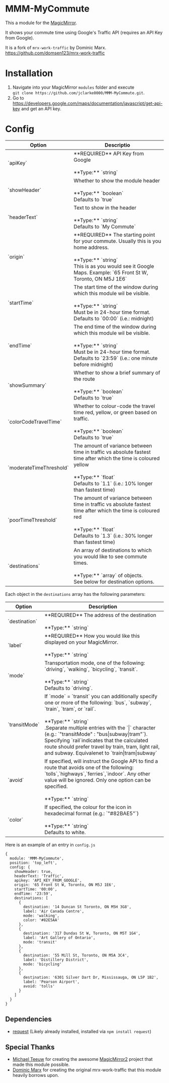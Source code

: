 # MMM-MyCommute
This a module for the [MagicMirror](https://github.com/MichMich/MagicMirror/tree/develop).

It shows your commute time using Google's Traffic API (requires an API Key from Google).

It is a fork of `mrx-work-traffic` by Dominic Marx.
https://github.com/domsen123/mrx-work-traffic

# Installation
1. Navigate into your MagicMirror `modules` folder and execute<br>
`git clone https://github.com/jclarke0000/MMM-MyCommute.git`.
2. Go to https://developers.google.com/maps/documentation/javascript/get-api-key and get an API key.

# Config
<table>
  <thead>
    <tr>
      <th>Option</th>
      <th>Descriptio</th>
    </tr>
  </thead>
  <tbody>
    <tr>
      <td>`apiKey`</td>
      <td>**REQUIRED** API Key from Google<br><br>**Type:** `string`</td>
    </tr>
    <tr>
      <td>`showHeader`</td>
      <td>Whether to show the module header<br><br>**Type:** `boolean`<br>Defaults to `true`</td>
    </tr>
    <tr>
      <td>`headerText`</td>
      <td>Text to show in the header<br><br>**Type:** `string`<br>Defaults to `My Commute`</td>
    </tr>
    <tr>
      <td>`origin`</td>
      <td>**REQUIRED** The starting point for your commute.  Usually this is you home address.<br><br>**Type:** `string`<br>This is as you would see it Google Maps.  Example:  `65 Front St W, Toronto, ON M5J 1E6`</td>
    </tr>
    <tr>
      <td>`startTime`</td>
      <td>The start time of the window during which this module wil be visible.<br><br>**Type:** `string`<br>Must be in 24-hour time format.  Defaults to `00:00` (i.e.: midnight)</td>
    </tr>
    <tr>
      <td>`endTime`</td>
      <td>The end time of the window during which this module wil be visible.<br><br>**Type:** `string`<br>Must be in 24-hour time format.  Defaults to `23:59` (i.e.: one minute before midnight)</td>
    </tr>
    <tr>
      <td>`showSummary`</td>
      <td>Whether to show a brief summary of the route<br><br>**Type:** `boolean`<br>Defaults to `true`</td>
    </tr>
    <tr>
      <td>`colorCodeTravelTime`</td>
      <td>Whether to colour-code the travel time red, yellow, or green based on traffic.<br><br>**Type:** `boolean`<br>Defaults to `true`</td>
    </tr>
    <tr>
      <td>`moderateTimeThreshold`</td>
      <td>The amount of variance between time in traffic vs absolute fastest time after which the time is coloured yellow<br><br>**Type:** `float`<br>Defaults to `1.1` (i.e.: 10% longer than fastest time)</td>
    </tr>
    <tr>
      <td>`poorTimeThreshold`</td>
      <td>The amount of variance between time in traffic vs absolute fastest time after which the time is coloured red<br><br>**Type:** `float`<br>Defaults to `1.3` (i.e.: 30% longer than fastest time)</td>
    </tr>
    <tr>
      <td>`destinations`</td>
      <td>An array of destinations to which you would like to see commute times.<br><br>**Type:** `array` of objects.<br>See below for destination options.</td>
    </tr>
  </tbody>
</table>

Each object in the `destinations` array has the following parameters:

<table>
  <thead>
    <tr>
      <th>Option</th>
      <th>Description</th>
    </tr>
  </thead>
  <tbody>
    <tr>
      <td>`destination`</td>
      <td>**REQUIRED** The address of the destination<br><br>**Type:** `string`</td>
    </tr>
    <tr>
      <td>`label`</td>
      <td>**REQUIRED** How you would like this displayed on your MagicMirror.<br><br>**Type:** `string`</td>
    </tr>
    <tr>
      <td>`mode`</td>
      <td>Transportation mode, one of the following: `driving`, `walking`, `bicycling`, `transit`.<br><br>**Type:** `string`<br>Defaults to `driving`.</td>
    </tr>
    <tr>
      <td>`transitMode`</td>
      <td>If `mode` = `transit` you can additionally specify one or more of the following: `bus`, `subway`, `train`, `tram`, or `rail`.<br><br>**Type:** `string`<br>.Separate multiple entries with the `|` character (e.g.: `"transitMode" : "bus|subway|tram"`). Specifying `rail`indicates that the calculated route should prefer travel by train, tram, light rail, and subway.  Equivalenet to `train|tram|subway`</td>
    </tr>
    <tr>
      <td>`avoid`</td>
      <td>If specified, will instruct the Google API to find a route that avoids one of the following: `tolls`,`highways`,`ferries`,`indoor`.  Any other value will be ignored.  Only one option can be specified.<br><br>**Type:** `string`</td>
    </tr>
    <tr>
      <td>`color`</td>
      <td>If specified, the colour for the icon in hexadecimal format (e.g.: `"#82BAE5"`)<br><br>**Type:** `string`<br>Defaults to white.</td>
    </tr>
  </tbody>
</table>



Here is an example of an entry in `config.js`
```
{
  module: 'MMM-MyCommute',
  position: 'top_left',
  config: {
    showHeader: true,
    headerText: 'Traffic',
    apikey: 'API_KEY_FROM_GOOGLE',
    origin: '65 Front St W, Toronto, ON M5J 1E6',
    startTime: '00:00',
    endTime: '23:59',
    destinations: [
      {
        destination: '14 Duncan St Toronto, ON M5H 3G8',
        label: 'Air Canada Centre',
        mode: 'walking',
        color: '#82E5AA'
      },
      {
        destination: '317 Dundas St W, Toronto, ON M5T 1G4',
        label: 'Art Gallery of Ontario',
        mode: 'transit'
      },
      {
        destination: '55 Mill St, Toronto, ON M5A 3C4',
        label: 'Distillery District',
        mode: 'bicycling'
      },
      {
        destination: '6301 Silver Dart Dr, Mississauga, ON L5P 1B2',
        label: 'Pearson Airport',
        avoid: 'tolls'
      }
    ]
  }
}
```


## Dependencies
- [request](https://www.npmjs.com/package/request) (Likely already installed, installed via `npm install request`)

## Special Thanks
- [Michael Teeuw](https://github.com/MichMich) for creating the awesome [MagicMirror2](https://github.com/MichMich/MagicMirror/tree/develop) project that made this module possible.
- [Dominic Marx](https://github.com/domsen123) for creating the original mrx-work-traffic that this module heavily borrows upon.